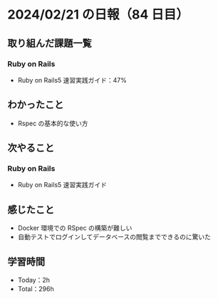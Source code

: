 # 2024/02/21 の日報（84 日目）

## 取り組んだ課題一覧

### Ruby on Rails

- Ruby on Rails5 速習実践ガイド：47%

## わかったこと

- Rspec の基本的な使い方

## 次やること

### Ruby on Rails

- Ruby on Rails5 速習実践ガイド

## 感じたこと

- Docker 環境での RSpec の構築が難しい
- 自動テストでログインしてデータベースの閲覧までできるのに驚いた

## 学習時間

- Today：2h
- Total：296h
